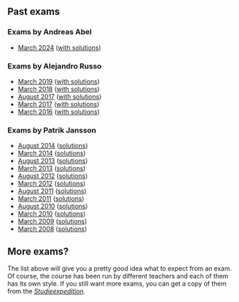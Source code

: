 ## Past exams

### Exams by Andreas Abel

* [March 2024](./assets/exams/2024-03.pdf)
  ([with solutions](./assets/exams/2024-03-solved.pdf))

### Exams by Alejandro Russo

* [March 2019](./assets/exams/2019-03.pdf)
  ([with solutions](./assets/exams/2019-03-solved.pdf))
* [March 2018](./assets/exams/2018-03.pdf)
  ([with solutions](./assets/exams/2018-03-solved.pdf))
* [August 2017](./assets/exams/2017-08.pdf)
  ([with solutions](./assets/exams/2017-08-solved.pdf))
* [March 2017](./assets/exams/2017-03.pdf)
  ([with solutions](./assets/exams/2017-03-solved.pdf))
* [March 2016](./assets/exams/2016-03.pdf)
  ([with solutions](./assets/exams/2016-03-solved.pdf))

### Exams by Patrik Jansson

* [August 2014](./assets/exams/2014-08/2014-08.pdf)
  ([solutions](./assets/exams/2014-08/))
* [March 2014](./assets/exams/2014-03/2014-03.pdf)
  ([solutions](./assets/exams/2014-03/))
* [August 2013](./assets/exams/2013-08/2013-08.pdf)
  ([solutions](./assets/exams/2013-08/))
* [March 2013](./assets/exams/2013-03/2013-03.pdf)
  ([solutions](./assets/exams/2013-03/))
* [August 2012](./assets/exams/2012-08/2012-08.pdf)
  ([solutions](./assets/exams/2012-08/))
* [March 2012](./assets/exams/2012-03/2012-03.pdf)
  ([solutions](./assets/exams/2012-03/))
* [August 2011](./assets/exams/2011-08/2011-08.pdf)
  ([solutions](./assets/exams/2011-08/))
* [March 2011](./assets/exams/2011-03/2011-03.pdf)
  ([solutions](./assets/exams/2011-03/))
* [August 2010](./assets/exams/2010-08/2010-08.pdf)
  ([solutions](./assets/exams/2010-08/))
* [March 2010](./assets/exams/2010-03/2010-03.pdf)
  ([solutions](./assets/exams/2010-03/))
* [March 2009](./assets/exams/2009-03/2009-03.pdf)
  ([solutions](./assets/exams/2009-03/))
* [March 2008](./assets/exams/2008-08/2008-08.pdf)
  ([solutions](./assets/exams/2008-08/))

## More exams?

The list above will give you a pretty good idea what to expect from an exam. Of
course, the course has been run by different teachers and each of them has its
own style. If you still want more exams, you can get a copy of them from the
[*Studieexpedition*](https://cse.gu.se/english/student/student-office).
